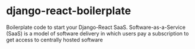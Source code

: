 # django-react-boilerplate
Boilerplate code to start your Django-React SaaS. Software-as-a-Service (SaaS) is a model of software delivery in which users pay a subscription to get access to centrally hosted software
